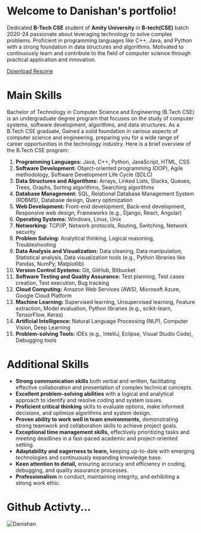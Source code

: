 # Welcome to Danishan's portfolio!

Dedicated **B-Tech CSE** student of  **Amity University** in **B-tech(CSE)** batch 2020-24 passionate about leveraging technology to solve complex problems. Proficient in programming languages like C++, Java, and Python with a strong foundation in data structures and algorithms. Motivated to continuously learn and contribute to the field of computer science through practical application and innovation.
 
 [Download Resume](https://github.com/Danishan1/Important/tree/main/Resume)
 
 
 
 # Main Skills
 
Bachelor of Technology in Computer Science and Engineering (B.Tech CSE) is an undergraduate degree program that focuses on the study of computer systems, software development, algorithms, and data structures. As a B.Tech CSE graduate, Gained a solid foundation in various aspects of computer science and engineering, preparing you for a wide range of career opportunities in the technology industry. Here is a brief overview of the B.Tech CSE program:


1. **Programming Languages:** Java, C++, Python, JavaScript, HTML, CSS
2. **Software Development:** Object-oriented programming (OOP), Agile methodology, Software Development Life Cycle (SDLC)
3. **Data Structures and Algorithms:** Arrays, Linked Lists, Stacks, Queues, Trees, Graphs, Sorting algorithms, Searching algorithms
4. **Database Management:** SQL, Relational Database Management System (RDBMS), Database design, Query optimization
5. **Web Development:** Front-end development, Back-end development, Responsive web design, Frameworks (e.g., Django, React, Angular)
6. **Operating Systems:** Windows, Linux, Unix
7. **Networking:** TCP/IP, Network protocols, Routing, Switching, Network security
8. **Problem Solving:** Analytical thinking, Logical reasoning, Troubleshooting
9. **Data Analysis and Visualization:** Data cleaning, Data manipulation, Statistical analysis, Data visualization tools (e.g., Python libraries like Pandas, NumPy, Matplotlib)
10. **Version Control Systems:** Git, GitHub, Bitbucket
11. **Software Testing and Quality Assurance:** Test planning, Test cases creation, Test execution, Bug tracking
12. **Cloud Computing:** Amazon Web Services (AWS), Microsoft Azure, Google Cloud Platform
13. **Machine Learning:** Supervised learning, Unsupervised learning, Feature extraction, Model evaluation, Python libraries (e.g., scikit-learn, TensorFlow, Keras)
14. **Artificial Intelligence:** Natural Language Processing (NLP), Computer Vision, Deep Learning
15. **Problem-solving Tools:** IDEs (e.g., IntelliJ, Eclipse, Visual Studio Code), Debugging tools


 # Additional Skills

- **Strong communication skills** both verbal and written, facilitating effective collaboration and presentation of complex technical concepts.
- **Excellent problem-solving abilities** with a logical and analytical approach to identify and resolve coding and system issues.
- **Proficient critical thinking** skills to evaluate options, make informed decisions, and optimize algorithms and system design.
- **Proven ability to work well in team environments,** demonstrating strong teamwork and collaboration skills to achieve project goals.
- **Exceptional time management skills,** effectively prioritizing tasks and meeting deadlines in a fast-paced academic and project-oriented setting.
- **Adaptability and eagerness to learn,** keeping up-to-date with emerging technologies and continuously expanding knowledge base.
- **Keen attention to detail,** ensuring accuracy and efficiency in coding, debugging, and quality assurance processes.
- **Professionalism** in conduct, maintaining integrity, and exhibiting a strong work ethic.

 
 

# Github Activty... 


![Danishan](https://github-readme-stats.vercel.app/api?username=Danishan1&&show_icons=true&&title&title_color=17202A&icon_color=A2D9CE&text_color=daf7dc&bg_color=16A085)
